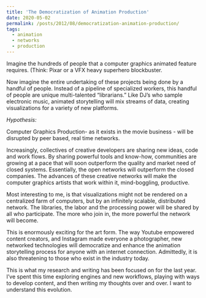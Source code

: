 ```yaml
---
title: 'The Democratization of Animation Production'
date: 2020-05-02
permalink: /posts/2012/08/democratization-animation-production/
tags:
  - animation
  - networks
  - production
---
```



Imagine the hundreds of people that a computer graphics animated feature requires.
(Think: Pixar or a VFX heavy superhero blockbuster.

Now imagine the entire undertaking of these projects being done by a handful of people. Instead of a pipeline of specialized workers, this handful of people are unique multi-talented “librarians.” Like DJ’s who sample electronic music, animated storytelling will mix streams of data, creating visualizations for a variety of new platforms.

*Hypothesis:*


Computer Graphics Production- as it exists in the movie business - will be disrupted by peer based, real time networks.

Increasingly, collectives of creative developers are sharing new ideas, code and work flows. By sharing powerful tools and know-how, communities are growing at a pace that will soon outperform the quality and market need of closed systems. Essentially, the open networks will outperform the closed companies. The advances of these creative networks will make the computer graphics artists that work within it, mind-boggling, productive.

Most interesting to me, is that visualizations might not be rendered on a centralized farm of computers, but by an infinitely scalable, distributed network. The libraries, the labor and the processing power will be shared by all who participate. The more who join in, the more powerful the network will become.

This is enormously exciting for the art form. The way Youtube empowered content creators, and Instagram made everyone a photographer, new networked technologies will democratize and enhance the animation storytelling process for anyone with an internet connection. Admittedly, it is also threatening to those who exist in the industry today.

This is what my research and writing has been focused on for the last year. I’ve spent this time exploring engines and new workflows, playing with ways to develop content, and then writing my thoughts over and over. I want to understand this evolution.
